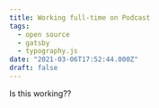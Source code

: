 ```yaml
---
title: Working full-time on Podcast
tags:
  - open source
  - gatsby
  - typography.js
date: "2021-03-06T17:52:44.000Z"
draft: false
---
```


Is this working??
